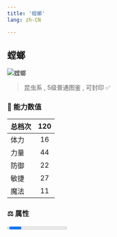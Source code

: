 ```yaml
---
title: '螳螂'
lang: zh-CN

---
```



## 螳螂

![螳螂](https://user-images.githubusercontent.com/78347270/115956332-1f30ac80-a537-11eb-98c7-9d47e736c1a1.gif) 

> 昆虫系 , 5级普通图鉴<Card /> , 可封印 ✅ 


### 💪 能力数值

| 总档次       | 120            |
| :----------- |:-------------:|
| 体力      | 16   <Stars :number="1.5" />  |
| 力量      | 44   <Stars :number="4.5" />  |
| 防御      | 22   <Stars :number="2" />  | 
| 敏捷      | 27  <Stars :number="2.5" />  | 
| 魔法      | 11  <Stars :number="1" />   | 


### ⚖️ 属性


<Progress earth :number="6" />

<Progress water :number="0" />

<Progress fire :number="0" />

<Progress wind :number="4" />

### ✨ 技能栏 <Strong>6个</Strong>

- 攻击
- 防御
- 诸刃 Lv1

### 👶 1级出现点

- 索奇亚岛 奇利村近郊, 参考坐标(292,214)



